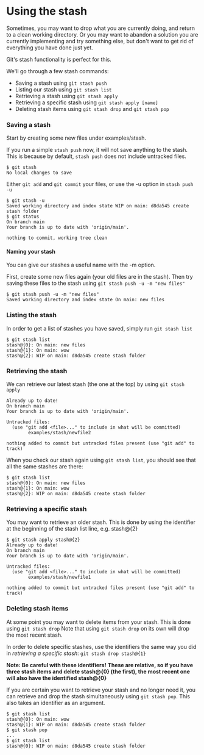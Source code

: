# Using the stash

Sometimes, you may want to drop what you are currently doing, and return to a clean working directory.
Or you may want to abandon a solution you are currently implementing and try something else, but don't want to get rid of everything you have done just yet.

Git's stash functionality is perfect for this.

We'll go through a few stash commands:

- Saving a stash using ```git stash push```
- Listing our stash using ```git stash list```
- Retrieving a stash using ```git stash apply```
- Retrieving a specific stash using ```git stash apply [name]```
- Deleting stash items using ```git stash drop``` and ```git stash pop```


### Saving a stash

Start by creating some new files under examples/stash.

If you run a simple ```stash push``` now, it will not save anything to the stash.
This is because by default, ```stash push``` does not include untracked files.

```
$ git stash
No local changes to save
```

Either ```git add``` and ```git commit``` your files, or use the -u option in ```stash push -u```

```
$ git stash -u
Saved working directory and index state WIP on main: d8da545 create stash folder
$ git status
On branch main
Your branch is up to date with 'origin/main'.

nothing to commit, working tree clean
```

#### Naming your stash

You can give our stashes a useful name with the -m option.

First, create some new files again (your old files are in the stash).
Then try saving these files to the stash using ```git stash push -u -m "new files"```

```
$ git stash push -u -m "new files"
Saved working directory and index state On main: new files
```

### Listing the stash

In order to get a list of stashes you have saved, simply run ```git stash list```

```
$ git stash list
stash@{0}: On main: new files
stash@{1}: On main: wow
stash@{2}: WIP on main: d8da545 create stash folder
```

### Retrieving the stash
We can retrieve our latest stash (the one at the top) by using ```git stash apply```

```
Already up to date!
On branch main
Your branch is up to date with 'origin/main'.

Untracked files:
  (use "git add <file>..." to include in what will be committed)
        examples/stash/newfile2

nothing added to commit but untracked files present (use "git add" to track)
```

When you check our stash again using ```git stash list```, you should see that all the same stashes are there:

```
$ git stash list
stash@{0}: On main: new files
stash@{1}: On main: wow
stash@{2}: WIP on main: d8da545 create stash folder
```

### Retrieving a specific stash

You may want to retrieve an older stash.
This is done by using the identifier at the beginning of the stash list line, e.g. stash@{2}

```
$ git stash apply stash@{2}
Already up to date!
On branch main
Your branch is up to date with 'origin/main'.

Untracked files:
  (use "git add <file>..." to include in what will be committed)
        examples/stash/newfile1

nothing added to commit but untracked files present (use "git add" to track)
```

### Deleting stash items

At some point you may want to delete items from your stash. This is done using ```git stash drop```
Note that using ```git stash drop``` on its own will drop the most recent stash.

In order to delete specific stashes, use the identifiers the same way you did in _retrieving a specific stash_: ```git stash drop stash@{1}```

**Note: Be careful with these identifiers!**
**These are relative, so if you have three stash items and delete stash@{0} (the first), the most recent one will also have the identified stash@{0}**

If you are certain you want to retrieve your stash and no longer need it, you can retrieve and drop the stash simultaneously using ```git stash pop```. This also takes an identifier as an argument.

```
$ git stash list
stash@{0}: On main: wow
stash@{1}: WIP on main: d8da545 create stash folder
$ git stash pop
...
$ git stash list
stash@{0}: WIP on main: d8da545 create stash folder
```

